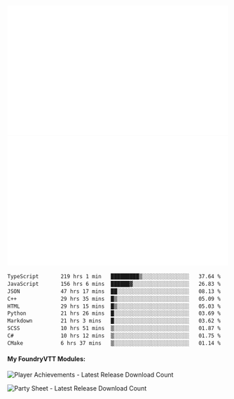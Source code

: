 
![](https://raw.githubusercontent.com/eddiedover/ghstats/master/generated/overview.svg)
![](https://raw.githubusercontent.com/eddiedover/ghstats/master/generated/languages.svg)

<!--START_SECTION:waka-->

```txt
TypeScript       219 hrs 1 min   █████████▒░░░░░░░░░░░░░░░   37.64 %
JavaScript       156 hrs 6 mins  ██████▓░░░░░░░░░░░░░░░░░░   26.83 %
JSON             47 hrs 17 mins  ██░░░░░░░░░░░░░░░░░░░░░░░   08.13 %
C++              29 hrs 35 mins  █▒░░░░░░░░░░░░░░░░░░░░░░░   05.09 %
HTML             29 hrs 15 mins  █▒░░░░░░░░░░░░░░░░░░░░░░░   05.03 %
Python           21 hrs 26 mins  █░░░░░░░░░░░░░░░░░░░░░░░░   03.69 %
Markdown         21 hrs 3 mins   █░░░░░░░░░░░░░░░░░░░░░░░░   03.62 %
SCSS             10 hrs 51 mins  ▒░░░░░░░░░░░░░░░░░░░░░░░░   01.87 %
C#               10 hrs 12 mins  ▒░░░░░░░░░░░░░░░░░░░░░░░░   01.75 %
CMake            6 hrs 37 mins   ▒░░░░░░░░░░░░░░░░░░░░░░░░   01.14 %
```

<!--END_SECTION:waka-->

#### My FoundryVTT Modules:

  ![Player Achievements - Latest Release Download Count](https://img.shields.io/badge/dynamic/json?label=Player%20Achievements%20-%20Downloads@latest&query=assets%5B1%5D.download_count&url=https%3A%2F%2Fapi.github.com%2Frepos%2FEddieDover%2Ffvtt-player-achievements%2Freleases%2Flatest)

  ![Party Sheet - Latest Release Download Count](https://img.shields.io/badge/dynamic/json?label=Party%20Sheet%20-%20Downloads@latest&query=assets%5B1%5D.download_count&url=https%3A%2F%2Fapi.github.com%2Frepos%2FEddieDover%2Ffvtt-party-sheet%2Freleases%2Flatest)

<a rel="me" href="https://techhub.social/@EddieDover"></a>
